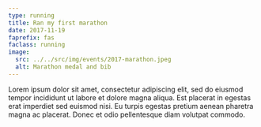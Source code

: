 ```yaml
---
type: running
title: Ran my first marathon
date: 2017-11-19
faprefix: fas
faclass: running
image:
  src: ../../src/img/events/2017-marathon.jpeg
  alt: Marathon medal and bib
---
```

Lorem ipsum dolor sit amet, consectetur adipiscing elit, sed do eiusmod tempor incididunt ut labore et dolore magna aliqua. Est placerat in egestas erat imperdiet sed euismod nisi. Eu turpis egestas pretium aenean pharetra magna ac placerat. Donec et odio pellentesque diam volutpat commodo.